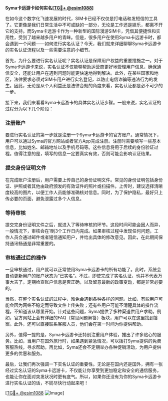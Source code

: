 **Syma卡远游卡如何实名[[TG💪+ @esim1088](https://t.me/s/esim1088)]**

在如今这个数字化飞速发展的时代，SIM卡已经不仅仅是打电话和发短信的工具了。它更像是我们日常生活中不可或缺的一部分，无论是工作还是娱乐，都离不开它的支持。而Syma卡远游卡作为一种新型的国际漫游SIM卡，凭借其便捷性和实用性，受到了越来越多用户的青睐。但是，很多用户在使用Syma卡远游卡时，都会遇到一个问题——如何进行实名认证？今天，我们就来详细聊聊Syma卡远游卡的实名认证流程以及一些需要注意的小细节。

首先，为什么要进行实名认证呢？实名认证是保障用户权益的重要措施之一。对于Syma卡远游卡来说，实名认证不仅能够帮助运营商更好地管理用户信息，确保通信安全，还能让用户在遇到问题时能更快速地得到解决。此外，在某些国家和地区，法律要求必须对SIM卡用户进行实名登记，以防止电信诈骗等违法行为的发生。因此，无论是从个人利益还是法律合规的角度来看，实名认证都是必不可少的一步。

接下来，我们来看看Syma卡远游卡的具体实名认证步骤。一般来说，实名认证的过程分为以下几个阶段：

### 注册账户

要进行实名认证的第一步就是注册一个Syma卡远游卡的官方账户。通常情况下，用户可以通过Syma的官方网站或者官方App完成注册。注册时需要填写一些基本信息，比如姓名、邮箱地址以及手机号码等。这些信息将用于后续的身份验证过程。值得注意的是，填写的信息一定要真实有效，否则可能会影响认证结果。

### 提交身份证明文件

在完成账户注册后，用户需要上传自己的身份证明文件。常见的身份证明包括身份证、护照或者其他由政府颁发的有效证件的照片或扫描件。上传时，建议选择清晰度较高的图片，以便工作人员能够准确核对信息。同时，为了保护隐私，最好只上传必要的页面，避免泄露过多个人信息。

### 等待审核

提交完身份证明文件之后，就进入了等待审核的环节。这段时间可能会因人而异，一般情况下，审核会在1到3个工作日内完成。如果审核过程中发现任何问题，工作人员会通过邮件或者短信通知用户，并给出具体的修改意见。因此，在此期间保持通讯畅通是非常重要的。

### 审核通过后的操作

一旦审核通过，用户就可以正常使用Syma卡远游卡的所有功能了。此时，系统会自动更新用户的账户状态为“已实名”。不过，即使完成了实名认证，也并不代表万事大吉了。定期检查账户信息是否正确，以及留意最新的政策变动，都是非常必要的。

当然，在整个实名认证的过程中，难免会遇到各种各样的问题。比如，有些用户可能会因为网络不稳定而导致文件上传失败；还有些用户可能不清楚具体的操作流程，不知道该从哪里开始。针对这些问题，Syma提供了多种渠道供用户求助。例如，官方网站上会有详细的FAQ（常见问题解答）板块，用户可以在这里找到答案。此外，还可以直接联系客服人员，他们会在第一时间为你提供帮助。

另外，值得一提的是，Syma卡远游卡还特别注重用户体验，推出了许多贴心的服务。比如，当用户在国外旅行时，如果遇到紧急情况，可以拨打Syma提供的免费客服热线，寻求帮助。再比如，Syma还会不定期举办各种促销活动，为用户提供更多的优惠和服务。

最后，让我们再次强调一下实名认证的重要性。无论是在国内还是国外，拥有一张经过实名认证的Syma卡远游卡，不仅能让你享受到更加稳定和安全的通信服务，也能让你在面对突发状况时更有底气。所以，如果你还没有为你的Syma卡远游卡进行实名认证的话，不妨尽快行动起来吧！

[[TG💪+ @esim1088](https://t.me/s/esim1088) ![Image](https://i.postimg.cc/4NQfJmqS/Snipaste-2025-05-13-00-14-12.png)]
